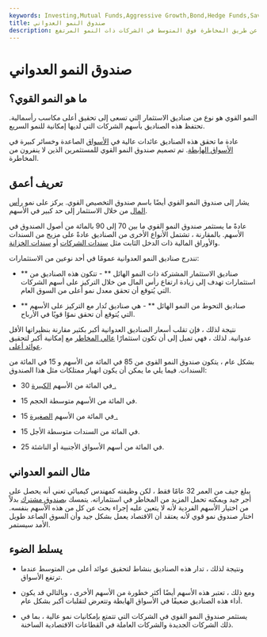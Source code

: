 ```yaml
---
keywords: Investing,Mutual Funds,Aggressive Growth,Bond,Hedge Funds,Savings,Stock,Wealth
title: صندوق النمو العدواني
description: يسعى صندوق النمو القوي إلى تحقيق عوائد أعلى من المتوسط عن طريق المخاطرة فوق المتوسط في الشركات ذات النمو المرتفع.
---
```


# صندوق النمو العدواني
## ما هو النمو القوي؟

النمو القوي هو نوع من صناديق الاستثمار التي تسعى إلى تحقيق أعلى مكاسب رأسمالية. تحتفظ هذه الصناديق بأسهم الشركات التي لديها إمكانية للنمو السريع.

عادة ما تحقق هذه الصناديق عائدات عالية في [الأسواق](/bullmarket) الصاعدة وخسائر كبيرة في [الأسواق الهابطة](/bearmarket). تم تصميم صندوق النمو القوي للمستثمرين الذين لا ينفرون من المخاطرة.

## تعريف أعمق

يشار إلى صندوق النمو القوي أيضًا باسم صندوق التخصيص القوي. يركز على نمو [رأس المال](/capital) من خلال الاستثمار إلى حد كبير في الأسهم.

عادةً ما يستثمر صندوق النمو القوي ما بين 70 إلى 90 بالمائة من أصول الصندوق في الأسهم. بالمقارنة ، تشتمل الأنواع الأخرى من الصناديق عادةً على مزيج من السندات والأوراق المالية ذات الدخل الثابت مثل [سندات الشركات](/bond) أو [سندات الخزانة](/tips).

تندرج صناديق النمو العدوانية عمومًا في أحد نوعين من الاستثمارات:

- ** صناديق الاستثمار المشتركة ذات النمو الهائل ** - تتكون هذه الصناديق من استثمارات تهدف إلى زيادة ارتفاع رأس المال من خلال التركيز على أسهم الشركات التي يُتوقع أن تحقق معدل نمو أعلى من السوق العام.

- ** صناديق التحوط من النمو الهائل ** - هي صناديق تُدار مع التركيز على الأسهم التي يُتوقع أن تحقق نموًا قويًا في الأرباح.

نتيجة لذلك ، فإن تقلب أسعار الصناديق العدوانية أكبر بكثير مقارنة بنظيراتها الأقل عدوانية. لذلك ، فهي تميل إلى أن تكون استثمارًا [عالي المخاطر](/risk) مع إمكانية أكبر لتحقيق [عوائد أعلى](/riskpremium).

بشكل عام ، يتكون صندوق النمو القوي من 85 في المائة من الأسهم و 15 في المائة من السندات. فيما يلي ما يمكن أن يكون انهيار ممتلكات مثل هذا الصندوق:

- 30 في المائة من الأسهم [الكبيرة .](/large-cap)

- 15 في المائة من الأسهم متوسطة الحجم.

- 15 في المائة من الأسهم [الصغيرة .](/small-cap)

- 15 في المائة من السندات متوسطة الأجل.

- 25 في المائة من أسهم الأسواق الأجنبية أو الناشئة.

## مثال النمو العدواني

يبلغ جيف من العمر 32 عامًا فقط ، لكن وظيفته كمهندس كيميائي تعني أنه يحصل على أجر جيد ويمكنه تحمل المزيد من المخاطر في استثماراته. يتمسك [بصندوق مشترك](/mutualfund) بدلاً من اختيار الأسهم الفردية لأنه لا يتعين عليه إجراء بحث عن كل من هذه الأسهم بنفسه. اختار صندوق نمو قوي لأنه يعتقد أن الاقتصاد يعمل بشكل جيد وأن السوق الصاعد طويل الأمد سيستمر.



## يسلط الضوء

- ونتيجة لذلك ، تدار هذه الصناديق بنشاط لتحقيق عوائد أعلى من المتوسط عندما ترتفع الأسواق.

- ومع ذلك ، تعتبر هذه الأسهم أيضًا أكثر خطورة من الأسهم الأخرى ، وبالتالي قد يكون أداء هذه الصناديق ضعيفًا في الأسواق الهابطة وتتعرض لتقلبات أكبر بشكل عام.

- يستثمر صندوق النمو القوي في الشركات التي تتمتع بإمكانيات نمو عالية ، بما في ذلك الشركات الجديدة والشركات العاملة في القطاعات الاقتصادية الساخنة.

